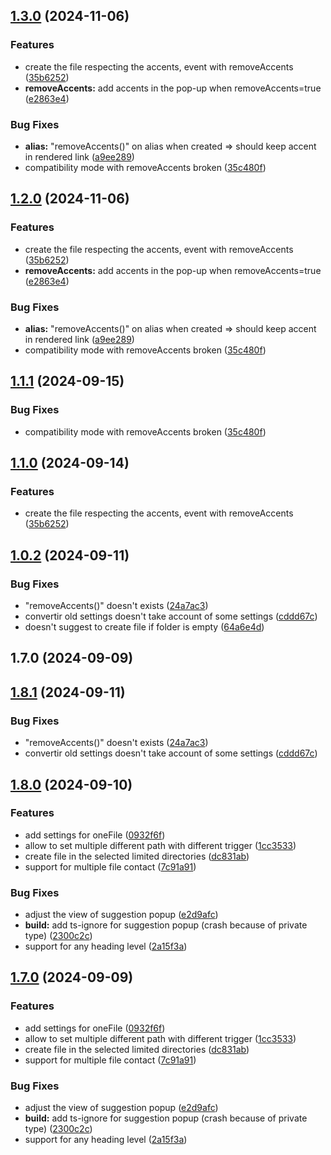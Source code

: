 ## [1.3.0](https://github.com/Mara-Li/obsidian-custom-suggester/compare/1.0.2...1.3.0) (2024-11-06)
### Features

* create the file respecting the accents, event with removeAccents ([35b6252](https://github.com/Mara-Li/obsidian-custom-suggester/commit/35b62523d0086ca056d6c37a3c640a86faa5daf8))
* **removeAccents:** add accents in the pop-up when removeAccents=true ([e2863e4](https://github.com/Mara-Li/obsidian-custom-suggester/commit/e2863e474fb7911a14b94e72ba83a8db8eafdf72))

### Bug Fixes

* **alias:** "removeAccents()" on alias when created ⇒ should keep accent in rendered link ([a9ee289](https://github.com/Mara-Li/obsidian-custom-suggester/commit/a9ee2895b5320d87233e3e141bbd926da03ccdca))
* compatibility mode with removeAccents broken ([35c480f](https://github.com/Mara-Li/obsidian-custom-suggester/commit/35c480fe680232fc2b27af23678f0834bf0cde0a))

## [1.2.0](https://github.com/Mara-Li/obsidian-custom-suggester/compare/1.0.2...1.2.0) (2024-11-06)
### Features

* create the file respecting the accents, event with removeAccents ([35b6252](https://github.com/Mara-Li/obsidian-custom-suggester/commit/35b62523d0086ca056d6c37a3c640a86faa5daf8))
* **removeAccents:** add accents in the pop-up when removeAccents=true ([e2863e4](https://github.com/Mara-Li/obsidian-custom-suggester/commit/e2863e474fb7911a14b94e72ba83a8db8eafdf72))

### Bug Fixes

* **alias:** "removeAccents()" on alias when created ⇒ should keep accent in rendered link ([a9ee289](https://github.com/Mara-Li/obsidian-custom-suggester/commit/a9ee2895b5320d87233e3e141bbd926da03ccdca))
* compatibility mode with removeAccents broken ([35c480f](https://github.com/Mara-Li/obsidian-custom-suggester/commit/35c480fe680232fc2b27af23678f0834bf0cde0a))

## [1.1.1](https://github.com/Mara-Li/obsidian-at-symbol-linking/compare/1.1.0...1.1.1) (2024-09-15)
### Bug Fixes

* compatibility mode with removeAccents broken ([35c480f](https://github.com/Mara-Li/obsidian-at-symbol-linking/commit/35c480fe680232fc2b27af23678f0834bf0cde0a))

## [1.1.0](https://github.com/Mara-Li/obsidian-at-symbol-linking/compare/1.0.2...1.1.0) (2024-09-14)
### Features

* create the file respecting the accents, event with removeAccents ([35b6252](https://github.com/Mara-Li/obsidian-at-symbol-linking/commit/35b62523d0086ca056d6c37a3c640a86faa5daf8))

## [1.0.2](https://github.com/Mara-Li/obsidian-at-symbol-linking/compare/1.0.0...1.0.2) (2024-09-11)
### Bug Fixes

* "removeAccents()" doesn't exists ([24a7ac3](https://github.com/Mara-Li/obsidian-at-symbol-linking/commit/24a7ac35b5b6d04de7ac6c0010b95fd7839d1d28))
* convertir old settings doesn't take account of some settings ([cddd67c](https://github.com/Mara-Li/obsidian-at-symbol-linking/commit/cddd67c84f5517ca6724a9ca7b0c00e9e4f512d9))
* doesn't suggest to create file if folder is empty ([64a6e4d](https://github.com/Mara-Li/obsidian-at-symbol-linking/commit/64a6e4dc72948bd3dd1445bb683a71353faa975f))

## 1.7.0 (2024-09-09)

## [1.8.1](https://github.com/Mara-Li/obsidian-at-symbol-linking/compare/1.7.0...1.8.1) (2024-09-11)
### Bug Fixes

* "removeAccents()" doesn't exists ([24a7ac3](https://github.com/Mara-Li/obsidian-at-symbol-linking/commit/24a7ac35b5b6d04de7ac6c0010b95fd7839d1d28))
* convertir old settings doesn't take account of some settings ([cddd67c](https://github.com/Mara-Li/obsidian-at-symbol-linking/commit/cddd67c84f5517ca6724a9ca7b0c00e9e4f512d9))

## [1.8.0](https://github.com/Mara-Li/obsidian-at-symbol-linking/compare/1.6.2...1.8.0) (2024-09-10)
### Features

* add settings for oneFile ([0932f6f](https://github.com/Mara-Li/obsidian-at-symbol-linking/commit/0932f6f0f7eb5ea961e87acab13447653893207d))
* allow to set multiple different path with different trigger ([1cc3533](https://github.com/Mara-Li/obsidian-at-symbol-linking/commit/1cc353315b185c7763f7fd1b716f5e966d194f32))
* create file in the selected limited directories ([dc831ab](https://github.com/Mara-Li/obsidian-at-symbol-linking/commit/dc831abc4ff4c9982e778f20dce46291ce14abee))
* support for multiple file contact ([7c91a91](https://github.com/Mara-Li/obsidian-at-symbol-linking/commit/7c91a9147a0e0d6d7931dc3c4b581b5af220488d))

### Bug Fixes

* adjust the view of suggestion popup ([e2d9afc](https://github.com/Mara-Li/obsidian-at-symbol-linking/commit/e2d9afc13ccd7926cf0849f1fc59da52429dc22b))
* **build:** add ts-ignore for suggestion popup (crash because of private type) ([2300c2c](https://github.com/Mara-Li/obsidian-at-symbol-linking/commit/2300c2cb8f3b1c9607d69ee9772e6ad3554892c7))
* support for any heading level ([2a15f3a](https://github.com/Mara-Li/obsidian-at-symbol-linking/commit/2a15f3ac84bfa02b59b21702fb76acf829f41893))

## [1.7.0](https://github.com/Mara-Li/obsidian-at-symbol-linking/compare/1.6.2...1.7.0) (2024-09-09)
### Features

* add settings for oneFile ([0932f6f](https://github.com/Mara-Li/obsidian-at-symbol-linking/commit/0932f6f0f7eb5ea961e87acab13447653893207d))
* allow to set multiple different path with different trigger ([1cc3533](https://github.com/Mara-Li/obsidian-at-symbol-linking/commit/1cc353315b185c7763f7fd1b716f5e966d194f32))
* create file in the selected limited directories ([dc831ab](https://github.com/Mara-Li/obsidian-at-symbol-linking/commit/dc831abc4ff4c9982e778f20dce46291ce14abee))
* support for multiple file contact ([7c91a91](https://github.com/Mara-Li/obsidian-at-symbol-linking/commit/7c91a9147a0e0d6d7931dc3c4b581b5af220488d))

### Bug Fixes

* adjust the view of suggestion popup ([e2d9afc](https://github.com/Mara-Li/obsidian-at-symbol-linking/commit/e2d9afc13ccd7926cf0849f1fc59da52429dc22b))
* **build:** add ts-ignore for suggestion popup (crash because of private type) ([2300c2c](https://github.com/Mara-Li/obsidian-at-symbol-linking/commit/2300c2cb8f3b1c9607d69ee9772e6ad3554892c7))
* support for any heading level ([2a15f3a](https://github.com/Mara-Li/obsidian-at-symbol-linking/commit/2a15f3ac84bfa02b59b21702fb76acf829f41893))